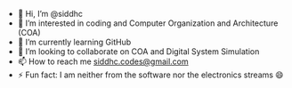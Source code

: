- 👋 Hi, I’m @siddhc
- 👀 I’m interested in coding and Computer Organization and Architecture (COA)
- 🌱 I’m currently learning GitHub
- 💞️ I’m looking to collaborate on COA and Digital System Simulation
- 📫 How to reach me siddhc.codes@gmail.com
- ⚡ Fun fact: I am neither from the software nor the electronics streams 😄

<!---
siddhc-codes/siddhc-codes is a ✨ special ✨ repository because its `README.md` (this file) appears on your GitHub profile.
You can click the Preview link to take a look at your changes.
--->
